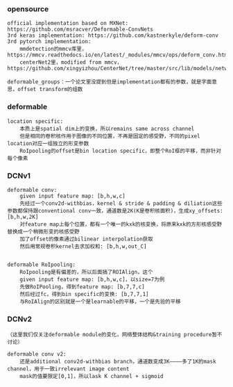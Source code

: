 ### opensource

    official implementation based on MXNet: https://github.com/msracver/Deformable-ConvNets
    3rd keras implementation: https://github.com/kastnerkyle/deform-conv
    3rd pytorch implementation: 
        mmdetection的mmcv库里，https://mmcv.readthedocs.io/en/latest/_modules/mmcv/ops/deform_conv.html
        centerNet2里，modified from mmcv，https://github.com/xingyizhou/CenterNet/tree/master/src/lib/models/networks/DCNv2

    deformable_groups：一个论文里没提到但是implementation都有的参数，就是字面意思，offset transform的组数


### deformable

    location specific: 
        本质上是spatial dim上的变换，所以remains same across channel
        但是相同的卷积核作用于图像的不同位置，不再是固定的感受野，不同的pixel location对应一组独立的形变参数
        RoIpooling的offset是bin location specific，即整个RoI框的平移，而非针对每个像素


### DCNv1
    
    deformable conv: 
        given input feature map: [b,h,w,c]
        先经过一个conv2d-withbias，kernel & stride & padding & diliation这些参数都保持跟conventional conv一致，通道数是2K(K是卷积核面积)，生成xy_offsets: [b,h,w,2K]
        对feature map上每个位置，都有一个唯一的kxk的核变换，将原来kxk的方形核感受野替换成一个稍微形变的核感受野
        加了offset的像素通过bilinear interpolation获取
        然后用常规卷积kernel去求加权和: [b,h,w,out_C]


    deformable RoIpooling:
        RoIpooling是有偏差的，所以后面搞了ROIAlign，这个
        given input feature map: [b,h,w,c]，以size=7为例
        先做RoIPooling，得到feature map: [b,7,7,c]
        然后经过fc，得到bin specific的变换: [b,7,7,1]
        与RoIAlign的区别就是一个是learnable的平移，一个是先验的平移


### DCNv2

    （这里我们仅关注deformable module的变化，网络整体结构&training procedure暂不讨论）

    deformable conv v2:
        还是additional conv2d-withbias branch，通道数变成3K————多了1K的mask channel，用于一致irrelevant image content
        mask的值要限定[0,1]，所以lask K channel + sigmoid


